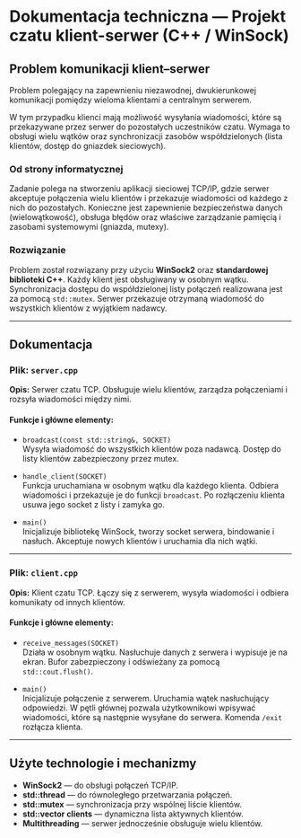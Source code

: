 # Dokumentacja techniczna — Projekt czatu klient-serwer (C++ / WinSock)

## Problem komunikacji klient–serwer

Problem polegający na zapewnieniu niezawodnej, dwukierunkowej komunikacji pomiędzy wieloma klientami a centralnym serwerem.

W tym przypadku klienci mają możliwość wysyłania wiadomości, które są przekazywane przez serwer do pozostałych uczestników czatu. Wymaga to obsługi wielu wątków oraz synchronizacji zasobów współdzielonych (lista klientów, dostęp do gniazdek sieciowych).

### Od strony informatycznej

Zadanie polega na stworzeniu aplikacji sieciowej TCP/IP, gdzie serwer akceptuje połączenia wielu klientów i przekazuje wiadomości od każdego z nich do pozostałych. Konieczne jest zapewnienie bezpieczeństwa danych (wielowątkowość), obsługa błędów oraz właściwe zarządzanie pamięcią i zasobami systemowymi (gniazda, mutexy).

### Rozwiązanie

Problem został rozwiązany przy użyciu **WinSock2** oraz **standardowej biblioteki C++**. Każdy klient jest obsługiwany w osobnym wątku. Synchronizacja dostępu do współdzielonej listy połączeń realizowana jest za pomocą `std::mutex`. Serwer przekazuje otrzymaną wiadomość do wszystkich klientów z wyjątkiem nadawcy.

---

## Dokumentacja

### Plik: `server.cpp`

**Opis:** Serwer czatu TCP. Obsługuje wielu klientów, zarządza połączeniami i rozsyła wiadomości między nimi.

#### Funkcje i główne elementy:

- `broadcast(const std::string&, SOCKET)`  
  Wysyła wiadomość do wszystkich klientów poza nadawcą. Dostęp do listy klientów zabezpieczony przez mutex.

- `handle_client(SOCKET)`  
  Funkcja uruchamiana w osobnym wątku dla każdego klienta. Odbiera wiadomości i przekazuje je do funkcji `broadcast`. Po rozłączeniu klienta usuwa jego socket z listy i zamyka go.

- `main()`  
  Inicjalizuje bibliotekę WinSock, tworzy socket serwera, bindowanie i nasłuch. Akceptuje nowych klientów i uruchamia dla nich wątki.

---

### Plik: `client.cpp`

**Opis:** Klient czatu TCP. Łączy się z serwerem, wysyła wiadomości i odbiera komunikaty od innych klientów.

#### Funkcje i główne elementy:

- `receive_messages(SOCKET)`  
  Działa w osobnym wątku. Nasłuchuje danych z serwera i wypisuje je na ekran. Bufor zabezpieczony i odświeżany za pomocą `std::cout.flush()`.

- `main()`  
  Inicjalizuje połączenie z serwerem. Uruchamia wątek nasłuchujący odpowiedzi. W pętli głównej pozwala użytkownikowi wpisywać wiadomości, które są następnie wysyłane do serwera. Komenda `/exit` rozłącza klienta.

---

## Użyte technologie i mechanizmy

- **WinSock2** — do obsługi połączeń TCP/IP.
- **std::thread** — do równoległego przetwarzania połączeń.
- **std::mutex** — synchronizacja przy wspólnej liście klientów.
- **std::vector<SOCKET> clients** — dynamiczna lista aktywnych klientów.
- **Multithreading** — serwer jednocześnie obsługuje wielu klientów.

